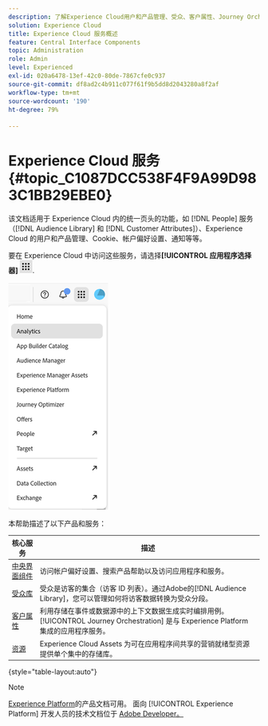 ```yaml
---
description: 了解Experience Cloud用户和产品管理、受众、客户属性、Journey Orchestration、选件、位置、Experience Platform和Mobile Services。
solution: Experience Cloud
title: Experience Cloud 服务概述
feature: Central Interface Components
topic: Administration
role: Admin
level: Experienced
exl-id: 020a6478-13ef-42c0-80de-7867cfe0c937
source-git-commit: df8ad2c4b911c077f61f9b5dd8d2043280a8f2af
workflow-type: tm+mt
source-wordcount: '190'
ht-degree: 79%

---
```


# Experience Cloud 服务 {#topic_C1087DCC538F4F9A99D983C1BB29EBE0}

该文档适用于 Experience Cloud 内的统一页头的功能，如 [!DNL People] 服务（[!DNL Audience Library] 和 [!DNL Customer Attributes]）、Experience Cloud 的用户和产品管理、Cookie、帐户偏好设置、通知等等。

要在 Experience Cloud 中访问这些服务，请选择&#x200B;**[!UICONTROL 应用程序选择器]**
![服务选择器](../assets/apps-icon.png).

![Experience Cloud 服务](../assets/platform-core-services.png)

本帮助描述了以下产品和服务：

| 核心服务 | 描述 |
|--- |--- |
| [中央界面组件](../experience-cloud.md) | 访问帐户偏好设置、搜索产品帮助以及访问应用程序和服务。 |
| [受众库](audiences/overview.md) | 受众是访客的集合（访客 ID 列表）。通过Adobe的[!DNL Audience Library]，您可以管理如何将访客数据转换为受众分段。 |
| [客户属性](customer-attributes/attributes.md) | 利用存储在事件或数据源中的上下文数据生成实时编排用例。[!UICONTROL Journey Orchestration] 是与 Experience Platform 集成的应用程序服务。 |
| [资源](assets/experience-cloud-assets.md) | Experience Cloud Assets 为可在应用程序间共享的营销就绪型资源提供单个集中的存储库。 |

{style="table-layout:auto"}

>[!NOTE]
>
>[Experience Platform](https://experienceleague.adobe.com/docs/experience-platform/landing/home.html?lang=zh-Hans)的产品文档可用。 面向 [!UICONTROL Experience Platform] 开发人员的技术文档位于 [Adobe Developer。](https://developer.adobe.com/apis)
